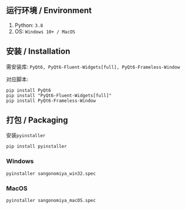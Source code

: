## 运行环境 / Environment

1. Python: `3.8`
2. OS: `Windows 10+ / MacOS`

## 安装 / Installation

需安装库: `PyQt6, PyQt6-Fluent-Widgets[full], PyQt6-Frameless-Window`

对应脚本:
```commandline
pip install PyQt6
pip install "PyQt6-Fluent-Widgets[full]" 
pip install PyQt6-Frameless-Window
```

## 打包 / Packaging

安装`pyinstaller`
```commandline
pip install pyinstaller
```

### Windows

```commandline
pyinstaller sangonomiya_win32.spec
```

### MacOS

```commandline
pyinstaller sangonomiya_macOS.spec
```